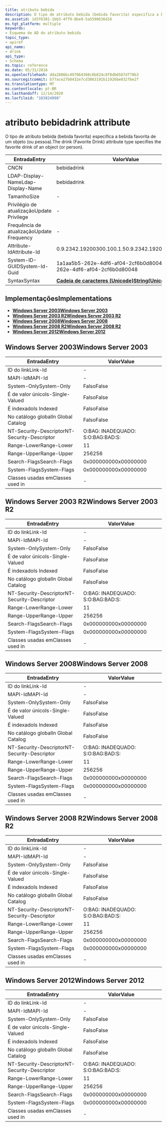 ```yaml
---
title: atributo bebida
description: O tipo de atributo bebida (bebida favorita) especifica a bebida favorita de um objeto (ou pessoa).
ms.assetid: 1d3f6301-1bb3-4ff9-8be9-5a5590636d16
ms.tgt_platform: multiple
keywords:
- Esquema de AD do atributo bebida
topic_type:
- apiref
api_name:
- drink
api_type:
- Schema
ms.topic: reference
ms.date: 05/31/2018
ms.openlocfilehash: dda2886bc497064308c6b824c8f8db6587df70b3
ms.sourcegitcommit: b77ace27b0432e7cd3863191b11926be032fbe2f
ms.translationtype: MT
ms.contentlocale: pt-BR
ms.lasthandoff: 12/14/2020
ms.locfileid: "103824998"
---
```

# <a name="drink-attribute"></a><span data-ttu-id="680c4-104">atributo bebida</span><span class="sxs-lookup"><span data-stu-id="680c4-104">drink attribute</span></span>

<span data-ttu-id="680c4-105">O tipo de atributo bebida (bebida favorita) especifica a bebida favorita de um objeto (ou pessoa).</span><span class="sxs-lookup"><span data-stu-id="680c4-105">The drink (Favorite Drink) attribute type specifies the favorite drink of an object (or person).</span></span>



| <span data-ttu-id="680c4-106">Entrada</span><span class="sxs-lookup"><span data-stu-id="680c4-106">Entry</span></span> | <span data-ttu-id="680c4-107">Valor</span><span class="sxs-lookup"><span data-stu-id="680c4-107">Value</span></span> |
|-------------------|---------------------------------------------|
| <span data-ttu-id="680c4-108">CN</span><span class="sxs-lookup"><span data-stu-id="680c4-108">CN</span></span>                | <span data-ttu-id="680c4-109">bebida</span><span class="sxs-lookup"><span data-stu-id="680c4-109">drink</span></span>                                       |
| <span data-ttu-id="680c4-110">LDAP-Display-Name</span><span class="sxs-lookup"><span data-stu-id="680c4-110">Ldap-Display-Name</span></span> | <span data-ttu-id="680c4-111">bebida</span><span class="sxs-lookup"><span data-stu-id="680c4-111">drink</span></span>                                       |
| <span data-ttu-id="680c4-112">Tamanho</span><span class="sxs-lookup"><span data-stu-id="680c4-112">Size</span></span>              | \-                                          |
| <span data-ttu-id="680c4-113">Privilégio de atualização</span><span class="sxs-lookup"><span data-stu-id="680c4-113">Update Privilege</span></span>  | \-                                          |
| <span data-ttu-id="680c4-114">Frequência de atualização</span><span class="sxs-lookup"><span data-stu-id="680c4-114">Update Frequency</span></span>  | \-                                          |
| <span data-ttu-id="680c4-115">Attribute-Id</span><span class="sxs-lookup"><span data-stu-id="680c4-115">Attribute-Id</span></span>      | <span data-ttu-id="680c4-116">0.9.2342.19200300.100.1.5</span><span class="sxs-lookup"><span data-stu-id="680c4-116">0.9.2342.19200300.100.1.5</span></span>                   |
| <span data-ttu-id="680c4-117">System-ID-GUID</span><span class="sxs-lookup"><span data-stu-id="680c4-117">System-Id-Guid</span></span>    | <span data-ttu-id="680c4-118">1a1aa5b5-262e-4df6-af04-2cf6b0d80048</span><span class="sxs-lookup"><span data-stu-id="680c4-118">1a1aa5b5-262e-4df6-af04-2cf6b0d80048</span></span>        |
| <span data-ttu-id="680c4-119">Syntax</span><span class="sxs-lookup"><span data-stu-id="680c4-119">Syntax</span></span>            | [<span data-ttu-id="680c4-120">**Cadeia de caracteres (Unicode)**</span><span class="sxs-lookup"><span data-stu-id="680c4-120">**String(Unicode)**</span></span>](s-string-unicode.md) |



## <a name="implementations"></a><span data-ttu-id="680c4-121">Implementações</span><span class="sxs-lookup"><span data-stu-id="680c4-121">Implementations</span></span>

-   [<span data-ttu-id="680c4-122">**Windows Server 2003**</span><span class="sxs-lookup"><span data-stu-id="680c4-122">**Windows Server 2003**</span></span>](#windows-server-2003)
-   [<span data-ttu-id="680c4-123">**Windows Server 2003 R2**</span><span class="sxs-lookup"><span data-stu-id="680c4-123">**Windows Server 2003 R2**</span></span>](#windows-server-2003-r2)
-   [<span data-ttu-id="680c4-124">**Windows Server 2008**</span><span class="sxs-lookup"><span data-stu-id="680c4-124">**Windows Server 2008**</span></span>](#windows-server-2008)
-   [<span data-ttu-id="680c4-125">**Windows Server 2008 R2**</span><span class="sxs-lookup"><span data-stu-id="680c4-125">**Windows Server 2008 R2**</span></span>](#windows-server-2008-r2)
-   [<span data-ttu-id="680c4-126">**Windows Server 2012**</span><span class="sxs-lookup"><span data-stu-id="680c4-126">**Windows Server 2012**</span></span>](#windows-server-2012)

## <a name="windows-server-2003"></a><span data-ttu-id="680c4-127">Windows Server 2003</span><span class="sxs-lookup"><span data-stu-id="680c4-127">Windows Server 2003</span></span>



| <span data-ttu-id="680c4-128">Entrada</span><span class="sxs-lookup"><span data-stu-id="680c4-128">Entry</span></span> | <span data-ttu-id="680c4-129">Valor</span><span class="sxs-lookup"><span data-stu-id="680c4-129">Value</span></span> |
|------------------------|--------------|
| <span data-ttu-id="680c4-130">ID do link</span><span class="sxs-lookup"><span data-stu-id="680c4-130">Link-Id</span></span>                | \-           |
| <span data-ttu-id="680c4-131">MAPI-Id</span><span class="sxs-lookup"><span data-stu-id="680c4-131">MAPI-Id</span></span>                | \-           |
| <span data-ttu-id="680c4-132">System-Only</span><span class="sxs-lookup"><span data-stu-id="680c4-132">System-Only</span></span>            | <span data-ttu-id="680c4-133">Falso</span><span class="sxs-lookup"><span data-stu-id="680c4-133">False</span></span>        |
| <span data-ttu-id="680c4-134">É de valor único</span><span class="sxs-lookup"><span data-stu-id="680c4-134">Is-Single-Valued</span></span>       | <span data-ttu-id="680c4-135">Falso</span><span class="sxs-lookup"><span data-stu-id="680c4-135">False</span></span>        |
| <span data-ttu-id="680c4-136">É indexado</span><span class="sxs-lookup"><span data-stu-id="680c4-136">Is Indexed</span></span>             | <span data-ttu-id="680c4-137">Falso</span><span class="sxs-lookup"><span data-stu-id="680c4-137">False</span></span>        |
| <span data-ttu-id="680c4-138">No catálogo global</span><span class="sxs-lookup"><span data-stu-id="680c4-138">In Global Catalog</span></span>      | <span data-ttu-id="680c4-139">Falso</span><span class="sxs-lookup"><span data-stu-id="680c4-139">False</span></span>        |
| <span data-ttu-id="680c4-140">NT-Security-Descriptor</span><span class="sxs-lookup"><span data-stu-id="680c4-140">NT-Security-Descriptor</span></span> | <span data-ttu-id="680c4-141">O:BAG: INADEQUADO: S:</span><span class="sxs-lookup"><span data-stu-id="680c4-141">O:BAG:BAD:S:</span></span> |
| <span data-ttu-id="680c4-142">Range-Lower</span><span class="sxs-lookup"><span data-stu-id="680c4-142">Range-Lower</span></span>            | <span data-ttu-id="680c4-143">1</span><span class="sxs-lookup"><span data-stu-id="680c4-143">1</span></span>            |
| <span data-ttu-id="680c4-144">Range-Upper</span><span class="sxs-lookup"><span data-stu-id="680c4-144">Range-Upper</span></span>            | <span data-ttu-id="680c4-145">256</span><span class="sxs-lookup"><span data-stu-id="680c4-145">256</span></span>          |
| <span data-ttu-id="680c4-146">Search-Flags</span><span class="sxs-lookup"><span data-stu-id="680c4-146">Search-Flags</span></span>           | <span data-ttu-id="680c4-147">0x00000000</span><span class="sxs-lookup"><span data-stu-id="680c4-147">0x00000000</span></span>   |
| <span data-ttu-id="680c4-148">System-Flags</span><span class="sxs-lookup"><span data-stu-id="680c4-148">System-Flags</span></span>           | <span data-ttu-id="680c4-149">0x00000000</span><span class="sxs-lookup"><span data-stu-id="680c4-149">0x00000000</span></span>   |
| <span data-ttu-id="680c4-150">Classes usadas em</span><span class="sxs-lookup"><span data-stu-id="680c4-150">Classes used in</span></span>        | \-           |



## <a name="windows-server-2003-r2"></a><span data-ttu-id="680c4-151">Windows Server 2003 R2</span><span class="sxs-lookup"><span data-stu-id="680c4-151">Windows Server 2003 R2</span></span>



| <span data-ttu-id="680c4-152">Entrada</span><span class="sxs-lookup"><span data-stu-id="680c4-152">Entry</span></span> | <span data-ttu-id="680c4-153">Valor</span><span class="sxs-lookup"><span data-stu-id="680c4-153">Value</span></span> |
|------------------------|--------------|
| <span data-ttu-id="680c4-154">ID do link</span><span class="sxs-lookup"><span data-stu-id="680c4-154">Link-Id</span></span>                | \-           |
| <span data-ttu-id="680c4-155">MAPI-Id</span><span class="sxs-lookup"><span data-stu-id="680c4-155">MAPI-Id</span></span>                | \-           |
| <span data-ttu-id="680c4-156">System-Only</span><span class="sxs-lookup"><span data-stu-id="680c4-156">System-Only</span></span>            | <span data-ttu-id="680c4-157">Falso</span><span class="sxs-lookup"><span data-stu-id="680c4-157">False</span></span>        |
| <span data-ttu-id="680c4-158">É de valor único</span><span class="sxs-lookup"><span data-stu-id="680c4-158">Is-Single-Valued</span></span>       | <span data-ttu-id="680c4-159">Falso</span><span class="sxs-lookup"><span data-stu-id="680c4-159">False</span></span>        |
| <span data-ttu-id="680c4-160">É indexado</span><span class="sxs-lookup"><span data-stu-id="680c4-160">Is Indexed</span></span>             | <span data-ttu-id="680c4-161">Falso</span><span class="sxs-lookup"><span data-stu-id="680c4-161">False</span></span>        |
| <span data-ttu-id="680c4-162">No catálogo global</span><span class="sxs-lookup"><span data-stu-id="680c4-162">In Global Catalog</span></span>      | <span data-ttu-id="680c4-163">Falso</span><span class="sxs-lookup"><span data-stu-id="680c4-163">False</span></span>        |
| <span data-ttu-id="680c4-164">NT-Security-Descriptor</span><span class="sxs-lookup"><span data-stu-id="680c4-164">NT-Security-Descriptor</span></span> | <span data-ttu-id="680c4-165">O:BAG: INADEQUADO: S:</span><span class="sxs-lookup"><span data-stu-id="680c4-165">O:BAG:BAD:S:</span></span> |
| <span data-ttu-id="680c4-166">Range-Lower</span><span class="sxs-lookup"><span data-stu-id="680c4-166">Range-Lower</span></span>            | <span data-ttu-id="680c4-167">1</span><span class="sxs-lookup"><span data-stu-id="680c4-167">1</span></span>            |
| <span data-ttu-id="680c4-168">Range-Upper</span><span class="sxs-lookup"><span data-stu-id="680c4-168">Range-Upper</span></span>            | <span data-ttu-id="680c4-169">256</span><span class="sxs-lookup"><span data-stu-id="680c4-169">256</span></span>          |
| <span data-ttu-id="680c4-170">Search-Flags</span><span class="sxs-lookup"><span data-stu-id="680c4-170">Search-Flags</span></span>           | <span data-ttu-id="680c4-171">0x00000000</span><span class="sxs-lookup"><span data-stu-id="680c4-171">0x00000000</span></span>   |
| <span data-ttu-id="680c4-172">System-Flags</span><span class="sxs-lookup"><span data-stu-id="680c4-172">System-Flags</span></span>           | <span data-ttu-id="680c4-173">0x00000000</span><span class="sxs-lookup"><span data-stu-id="680c4-173">0x00000000</span></span>   |
| <span data-ttu-id="680c4-174">Classes usadas em</span><span class="sxs-lookup"><span data-stu-id="680c4-174">Classes used in</span></span>        | \-           |



## <a name="windows-server-2008"></a><span data-ttu-id="680c4-175">Windows Server 2008</span><span class="sxs-lookup"><span data-stu-id="680c4-175">Windows Server 2008</span></span>



| <span data-ttu-id="680c4-176">Entrada</span><span class="sxs-lookup"><span data-stu-id="680c4-176">Entry</span></span> | <span data-ttu-id="680c4-177">Valor</span><span class="sxs-lookup"><span data-stu-id="680c4-177">Value</span></span> |
|------------------------|--------------|
| <span data-ttu-id="680c4-178">ID do link</span><span class="sxs-lookup"><span data-stu-id="680c4-178">Link-Id</span></span>                | \-           |
| <span data-ttu-id="680c4-179">MAPI-Id</span><span class="sxs-lookup"><span data-stu-id="680c4-179">MAPI-Id</span></span>                | \-           |
| <span data-ttu-id="680c4-180">System-Only</span><span class="sxs-lookup"><span data-stu-id="680c4-180">System-Only</span></span>            | <span data-ttu-id="680c4-181">Falso</span><span class="sxs-lookup"><span data-stu-id="680c4-181">False</span></span>        |
| <span data-ttu-id="680c4-182">É de valor único</span><span class="sxs-lookup"><span data-stu-id="680c4-182">Is-Single-Valued</span></span>       | <span data-ttu-id="680c4-183">Falso</span><span class="sxs-lookup"><span data-stu-id="680c4-183">False</span></span>        |
| <span data-ttu-id="680c4-184">É indexado</span><span class="sxs-lookup"><span data-stu-id="680c4-184">Is Indexed</span></span>             | <span data-ttu-id="680c4-185">Falso</span><span class="sxs-lookup"><span data-stu-id="680c4-185">False</span></span>        |
| <span data-ttu-id="680c4-186">No catálogo global</span><span class="sxs-lookup"><span data-stu-id="680c4-186">In Global Catalog</span></span>      | <span data-ttu-id="680c4-187">Falso</span><span class="sxs-lookup"><span data-stu-id="680c4-187">False</span></span>        |
| <span data-ttu-id="680c4-188">NT-Security-Descriptor</span><span class="sxs-lookup"><span data-stu-id="680c4-188">NT-Security-Descriptor</span></span> | <span data-ttu-id="680c4-189">O:BAG: INADEQUADO: S:</span><span class="sxs-lookup"><span data-stu-id="680c4-189">O:BAG:BAD:S:</span></span> |
| <span data-ttu-id="680c4-190">Range-Lower</span><span class="sxs-lookup"><span data-stu-id="680c4-190">Range-Lower</span></span>            | <span data-ttu-id="680c4-191">1</span><span class="sxs-lookup"><span data-stu-id="680c4-191">1</span></span>            |
| <span data-ttu-id="680c4-192">Range-Upper</span><span class="sxs-lookup"><span data-stu-id="680c4-192">Range-Upper</span></span>            | <span data-ttu-id="680c4-193">256</span><span class="sxs-lookup"><span data-stu-id="680c4-193">256</span></span>          |
| <span data-ttu-id="680c4-194">Search-Flags</span><span class="sxs-lookup"><span data-stu-id="680c4-194">Search-Flags</span></span>           | <span data-ttu-id="680c4-195">0x00000000</span><span class="sxs-lookup"><span data-stu-id="680c4-195">0x00000000</span></span>   |
| <span data-ttu-id="680c4-196">System-Flags</span><span class="sxs-lookup"><span data-stu-id="680c4-196">System-Flags</span></span>           | <span data-ttu-id="680c4-197">0x00000000</span><span class="sxs-lookup"><span data-stu-id="680c4-197">0x00000000</span></span>   |
| <span data-ttu-id="680c4-198">Classes usadas em</span><span class="sxs-lookup"><span data-stu-id="680c4-198">Classes used in</span></span>        | \-           |



## <a name="windows-server-2008-r2"></a><span data-ttu-id="680c4-199">Windows Server 2008 R2</span><span class="sxs-lookup"><span data-stu-id="680c4-199">Windows Server 2008 R2</span></span>



| <span data-ttu-id="680c4-200">Entrada</span><span class="sxs-lookup"><span data-stu-id="680c4-200">Entry</span></span> | <span data-ttu-id="680c4-201">Valor</span><span class="sxs-lookup"><span data-stu-id="680c4-201">Value</span></span> |
|------------------------|--------------|
| <span data-ttu-id="680c4-202">ID do link</span><span class="sxs-lookup"><span data-stu-id="680c4-202">Link-Id</span></span>                | \-           |
| <span data-ttu-id="680c4-203">MAPI-Id</span><span class="sxs-lookup"><span data-stu-id="680c4-203">MAPI-Id</span></span>                | \-           |
| <span data-ttu-id="680c4-204">System-Only</span><span class="sxs-lookup"><span data-stu-id="680c4-204">System-Only</span></span>            | <span data-ttu-id="680c4-205">Falso</span><span class="sxs-lookup"><span data-stu-id="680c4-205">False</span></span>        |
| <span data-ttu-id="680c4-206">É de valor único</span><span class="sxs-lookup"><span data-stu-id="680c4-206">Is-Single-Valued</span></span>       | <span data-ttu-id="680c4-207">Falso</span><span class="sxs-lookup"><span data-stu-id="680c4-207">False</span></span>        |
| <span data-ttu-id="680c4-208">É indexado</span><span class="sxs-lookup"><span data-stu-id="680c4-208">Is Indexed</span></span>             | <span data-ttu-id="680c4-209">Falso</span><span class="sxs-lookup"><span data-stu-id="680c4-209">False</span></span>        |
| <span data-ttu-id="680c4-210">No catálogo global</span><span class="sxs-lookup"><span data-stu-id="680c4-210">In Global Catalog</span></span>      | <span data-ttu-id="680c4-211">Falso</span><span class="sxs-lookup"><span data-stu-id="680c4-211">False</span></span>        |
| <span data-ttu-id="680c4-212">NT-Security-Descriptor</span><span class="sxs-lookup"><span data-stu-id="680c4-212">NT-Security-Descriptor</span></span> | <span data-ttu-id="680c4-213">O:BAG: INADEQUADO: S:</span><span class="sxs-lookup"><span data-stu-id="680c4-213">O:BAG:BAD:S:</span></span> |
| <span data-ttu-id="680c4-214">Range-Lower</span><span class="sxs-lookup"><span data-stu-id="680c4-214">Range-Lower</span></span>            | <span data-ttu-id="680c4-215">1</span><span class="sxs-lookup"><span data-stu-id="680c4-215">1</span></span>            |
| <span data-ttu-id="680c4-216">Range-Upper</span><span class="sxs-lookup"><span data-stu-id="680c4-216">Range-Upper</span></span>            | <span data-ttu-id="680c4-217">256</span><span class="sxs-lookup"><span data-stu-id="680c4-217">256</span></span>          |
| <span data-ttu-id="680c4-218">Search-Flags</span><span class="sxs-lookup"><span data-stu-id="680c4-218">Search-Flags</span></span>           | <span data-ttu-id="680c4-219">0x00000000</span><span class="sxs-lookup"><span data-stu-id="680c4-219">0x00000000</span></span>   |
| <span data-ttu-id="680c4-220">System-Flags</span><span class="sxs-lookup"><span data-stu-id="680c4-220">System-Flags</span></span>           | <span data-ttu-id="680c4-221">0x00000000</span><span class="sxs-lookup"><span data-stu-id="680c4-221">0x00000000</span></span>   |
| <span data-ttu-id="680c4-222">Classes usadas em</span><span class="sxs-lookup"><span data-stu-id="680c4-222">Classes used in</span></span>        | \-           |



## <a name="windows-server-2012"></a><span data-ttu-id="680c4-223">Windows Server 2012</span><span class="sxs-lookup"><span data-stu-id="680c4-223">Windows Server 2012</span></span>



| <span data-ttu-id="680c4-224">Entrada</span><span class="sxs-lookup"><span data-stu-id="680c4-224">Entry</span></span> | <span data-ttu-id="680c4-225">Valor</span><span class="sxs-lookup"><span data-stu-id="680c4-225">Value</span></span> |
|------------------------|--------------|
| <span data-ttu-id="680c4-226">ID do link</span><span class="sxs-lookup"><span data-stu-id="680c4-226">Link-Id</span></span>                | \-           |
| <span data-ttu-id="680c4-227">MAPI-Id</span><span class="sxs-lookup"><span data-stu-id="680c4-227">MAPI-Id</span></span>                | \-           |
| <span data-ttu-id="680c4-228">System-Only</span><span class="sxs-lookup"><span data-stu-id="680c4-228">System-Only</span></span>            | <span data-ttu-id="680c4-229">Falso</span><span class="sxs-lookup"><span data-stu-id="680c4-229">False</span></span>        |
| <span data-ttu-id="680c4-230">É de valor único</span><span class="sxs-lookup"><span data-stu-id="680c4-230">Is-Single-Valued</span></span>       | <span data-ttu-id="680c4-231">Falso</span><span class="sxs-lookup"><span data-stu-id="680c4-231">False</span></span>        |
| <span data-ttu-id="680c4-232">É indexado</span><span class="sxs-lookup"><span data-stu-id="680c4-232">Is Indexed</span></span>             | <span data-ttu-id="680c4-233">Falso</span><span class="sxs-lookup"><span data-stu-id="680c4-233">False</span></span>        |
| <span data-ttu-id="680c4-234">No catálogo global</span><span class="sxs-lookup"><span data-stu-id="680c4-234">In Global Catalog</span></span>      | <span data-ttu-id="680c4-235">Falso</span><span class="sxs-lookup"><span data-stu-id="680c4-235">False</span></span>        |
| <span data-ttu-id="680c4-236">NT-Security-Descriptor</span><span class="sxs-lookup"><span data-stu-id="680c4-236">NT-Security-Descriptor</span></span> | <span data-ttu-id="680c4-237">O:BAG: INADEQUADO: S:</span><span class="sxs-lookup"><span data-stu-id="680c4-237">O:BAG:BAD:S:</span></span> |
| <span data-ttu-id="680c4-238">Range-Lower</span><span class="sxs-lookup"><span data-stu-id="680c4-238">Range-Lower</span></span>            | <span data-ttu-id="680c4-239">1</span><span class="sxs-lookup"><span data-stu-id="680c4-239">1</span></span>            |
| <span data-ttu-id="680c4-240">Range-Upper</span><span class="sxs-lookup"><span data-stu-id="680c4-240">Range-Upper</span></span>            | <span data-ttu-id="680c4-241">256</span><span class="sxs-lookup"><span data-stu-id="680c4-241">256</span></span>          |
| <span data-ttu-id="680c4-242">Search-Flags</span><span class="sxs-lookup"><span data-stu-id="680c4-242">Search-Flags</span></span>           | <span data-ttu-id="680c4-243">0x00000000</span><span class="sxs-lookup"><span data-stu-id="680c4-243">0x00000000</span></span>   |
| <span data-ttu-id="680c4-244">System-Flags</span><span class="sxs-lookup"><span data-stu-id="680c4-244">System-Flags</span></span>           | <span data-ttu-id="680c4-245">0x00000000</span><span class="sxs-lookup"><span data-stu-id="680c4-245">0x00000000</span></span>   |
| <span data-ttu-id="680c4-246">Classes usadas em</span><span class="sxs-lookup"><span data-stu-id="680c4-246">Classes used in</span></span>        | \-           |



 

 





